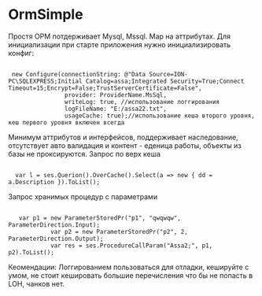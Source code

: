 OrmSimple
=========
Простя ОРМ потдерживает Mysql, Mssql.
Мар на аттрибутах.
Для инициализации при старте приложения
нужно инициализировать конфиг:
<pre><code class='language-cs'>
 new Configure(connectionString: @"Data Source=ION-PC\SQLEXPRESS;Initial Catalog=assa;Integrated Security=True;Connect Timeout=15;Encrypt=False;TrustServerCertificate=False",
                provider: ProviderName.MsSql,
                writeLog: true, //использование логгирования
                logFileName: "E:/assa22.txt",
                usageCache: true);//использование кеша второго уровня, кеш первого уровня включен всегда
</code></pre>
Минимум аттрибутов и интерфейсов, поддерживает наследование, отсутствует авто валидация
и контент - еденица работы, объекты из базы не проксируются.
Запрос по верх кеша
<pre><code class='language-cs'>
  var l = ses.Querion<Telephone>().OverCache().Select(a => new { dd = a.Description }).ToList();
</code></pre>
Запрос хранимых процедур с параметрами
<pre><code class='language-cs'>
   var p1 = new ParameterStoredPr("p1", "qwqwqw", ParameterDirection.Input);
            var p2 = new ParameterStoredPr("p2", 2, ParameterDirection.Output);
            var res = ses.ProcedureCallParam<Body>("Assa2;", p1, p2).ToList();
</code></pre>
Кеомендации: Логгированием  пользоваться для отладки, кешируйте с умом, не стоит кешировать большие перечисления
что бы не попасть в LOH, чанков нет.
